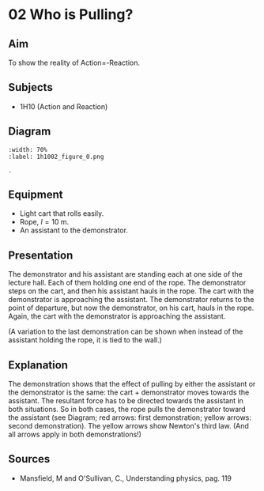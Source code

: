 # 02 Who is Pulling?   
  
## Aim   
 To show the reality of Action=-Reaction.    
  
## Subjects   
* 1H10 (Action and Reaction)   

## Diagram
   
```{figure} figures/figure_0.png  
:width: 70%  
:label: 1h1002_figure_0.png  

. 
```

## Equipment
 *  Light cart that rolls easily. 
 *  Rope, $l=10\mathrm{~m}$. 
 *  An assistant to the demonstrator.

## Presentation   
The demonstrator and his assistant are standing each at one side of the lecture hall. Each of them holding one end of the rope. The demonstrator steps on the cart, and then his assistant hauls in the rope. The cart with the demonstrator is approaching the assistant. The demonstrator returns to the point of departure, but now the demonstrator, on his cart, hauls in the rope. Again, the cart with the demonstrator is approaching the assistant.

(A variation to the last demonstration can be shown when instead of the assistant holding the rope, it is tied to the wall.)  
  
## Explanation   
The demonstration shows that the effect of pulling by either the assistant or the demonstrator is the same: the cart + demonstrator moves towards the assistant. The resultant force has to be directed towards the assistant in both situations. So in both cases, the rope pulls the demonstrator toward the assistant (see Diagram; red arrows: first demonstration; yellow arrows: second demonstration). The yellow arrows show Newton's third law. (And all arrows apply in both demonstrations!)    
  
## Sources
 *  Mansfield, M and O'Sullivan, C., Understanding physics, pag. 119
  
